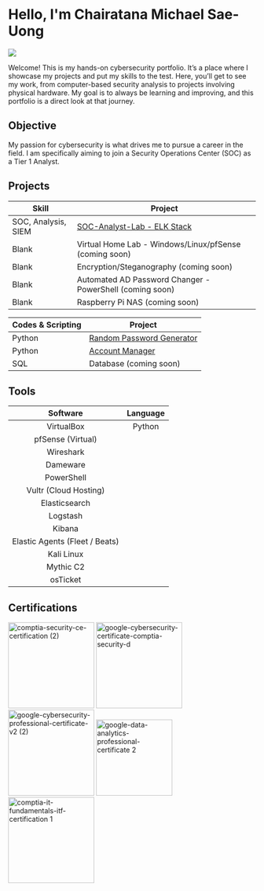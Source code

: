 # Hello, I'm Chairatana Michael Sae-Uong
<a href="https://www.linkedin.com/in/michael-sae-uong-aa0408119/"><img src="https://img.shields.io/badge/-LinkedIn-0072b1?&style=for-the-badge&logo=linkedin&logoColor=white" /></a>

Welcome! This is my hands-on cybersecurity portfolio. It’s a place where I showcase my projects and put my skills to the test. Here, you’ll get to see my work, from computer-based security analysis to projects involving physical hardware. My goal is to always be learning and improving, and this portfolio is a direct look at that journey.

## Objective

My passion for cybersecurity is what drives me to pursue a career in the field. I am specifically aiming to join a Security Operations Center (SOC) as a Tier 1 Analyst. 

## Projects

| Skill                                         | Project         |
|-----------------------------------------------|----------------------------|
| SOC, Analysis, SIEM | <a href="https://github.com/csaeuong/SOC-Analyst-Lab">SOC-Analyst-Lab - ELK Stack</a>|
| Blank | Virtual Home Lab - Windows/Linux/pfSense (coming soon)|
| Blank | Encryption/Steganography (coming soon)|
| Blank | Automated AD Password Changer - PowerShell (coming soon)|
| Blank | Raspberry Pi NAS (coming soon)|

|Codes & Scripting| Project  |
|-----------------------------------------------|----------------------------|
| Python | <a href="https://github.com/csaeuong/Python-Password-Gen"> Random Password Generator|
| Python |<a href="https://github.com/csaeuong/account-manager"> Account Manager|
| SQL| Database (coming soon)|

## Tools
|Software|Language|
|:--------:|:--------:|
|VirtualBox| Python|
|pfSense (Virtual) 
| Wireshark |
| Dameware |
| PowerShell |
| Vultr (Cloud Hosting) |
| Elasticsearch|
| Logstash |
| Kibana |
| Elastic Agents (Fleet / Beats) |
| Kali Linux |
|Mythic C2 |
|osTicket |

## Certifications

<div>
<img width="175" height="175" alt="comptia-security-ce-certification (2)" src="https://github.com/user-attachments/assets/e496d182-f788-431f-ada8-1343bf1fc400" />
<img width="175" height="175" alt="google-cybersecurity-certificate-comptia-security-d" src="https://github.com/user-attachments/assets/4d578a66-e23e-4512-84e0-81b565fe4ad7" />
<img width="175" height="175" alt="google-cybersecurity-professional-certificate-v2 (2)" src="https://github.com/user-attachments/assets/2dfc5bb9-d691-4df7-9564-440ca75ebfbc" />
<img width="155" height="155" alt="google-data-analytics-professional-certificate 2" src="https://github.com/user-attachments/assets/502ddc9d-d598-4ff5-af48-36e17e3b9530" />
<img width="175" height="175" alt="comptia-it-fundamentals-itf-certification 1" src="https://github.com/user-attachments/assets/50a34a18-981c-48a0-a141-bd5b82a628b9" />



</div>

